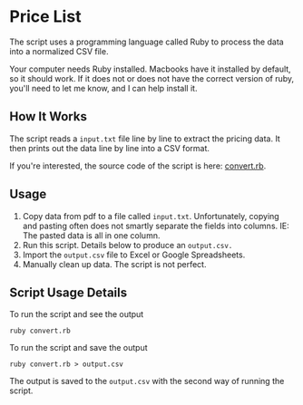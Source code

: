 # Price List

The script uses a programming language called Ruby to process the data into a normalized CSV file.

Your computer needs Ruby installed. Macbooks have it installed by default, so it should work. If it does not or does not have the correct version of ruby, you'll need to let me know, and I can help install it.

## How It Works

The script reads a `input.txt` file line by line to extract the pricing data. It then prints out the data line by line into a CSV format.

If you're interested, the source code of the script is here: [convert.rb](convert.rb).

## Usage

1. Copy data from pdf to a file called `input.txt`. Unfortunately, copying and pasting often does not smartly separate the fields into columns. IE: The pasted data is all in one column.
2. Run this script. Details below to produce an `output.csv.`
3. Import the `output.csv` file to Excel or Google Spreadsheets.
4. Manually clean up data. The script is not perfect.

## Script Usage Details

To run the script and see the output

    ruby convert.rb

To run the script and save the output

    ruby convert.rb > output.csv

The output is saved to the `output.csv` with the second way of running the script.
